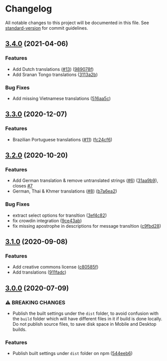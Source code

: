 # Changelog

All notable changes to this project will be documented in this file. See [standard-version](https://github.com/conventional-changelog/standard-version) for commit guidelines.

## [3.4.0](https://github.com/digidem/mapeo-default-config/compare/v3.3.0...v3.4.0) (2021-04-06)


### Features

* Add Dutch translations ([#13](https://github.com/digidem/mapeo-default-config/issues/13)) ([989078f](https://github.com/digidem/mapeo-default-config/commit/989078f658cd642a9084c3cafc72c390e877c6a2))
* Add Sranan Tongo translations ([3113a2b](https://github.com/digidem/mapeo-default-config/commit/3113a2beb3dcef5cc1c6cd47f2894de4b542984f))


### Bug Fixes

* Add missing Vietnamese translations ([516aa5c](https://github.com/digidem/mapeo-default-config/commit/516aa5c2a56065cf0410c1feae1ac0e2d517aeac))

## [3.3.0](https://github.com/digidem/mapeo-default-config/compare/v3.2.0...v3.3.0) (2020-12-07)


### Features

* Brazilian Portuguese translations ([#11](https://github.com/digidem/mapeo-default-config/issues/11)) ([fc24cf6](https://github.com/digidem/mapeo-default-config/commit/fc24cf6b538029a09acddd9ec951e96a8a054d61))

## [3.2.0](https://github.com/digidem/mapeo-default-config/compare/v3.1.0...v3.2.0) (2020-10-20)


### Features

* Add German translation & remove untranslated strings ([#6](https://github.com/digidem/mapeo-default-config/issues/6)) ([31aa9b9](https://github.com/digidem/mapeo-default-config/commit/31aa9b9d0d3692a9ca362b464cf0a42768ed7e6a)), closes [#7](https://github.com/digidem/mapeo-default-config/issues/7)
* German, Thai & Khmer translations ([#8](https://github.com/digidem/mapeo-default-config/issues/8)) ([b7a6ea2](https://github.com/digidem/mapeo-default-config/commit/b7a6ea2d71051e60c89c52813236190fec980c8d))


### Bug Fixes

* extract select options for transltion ([3ef4c82](https://github.com/digidem/mapeo-default-config/commit/3ef4c827043c06768cfc4a9887994582681908a5))
* fix crowdin integration ([9ce43ab](https://github.com/digidem/mapeo-default-config/commit/9ce43ab6ff21f150aca3010d5ed07707d4e2be45))
* fix missing apostrophe in descriptions for message transltion ([c9fbd28](https://github.com/digidem/mapeo-default-config/commit/c9fbd280463be5b663c72a4702f3af85ecb392b3))

## [3.1.0](https://github.com/digidem/mapeo-default-config/compare/v3.0.0...v3.1.0) (2020-09-08)


### Features

* Add creative commons license ([c80585f](https://github.com/digidem/mapeo-default-config/commit/c80585f352133e05aabb1485280ce4aabf78c74a))
* Add translations ([911fadc](https://github.com/digidem/mapeo-default-config/commit/911fadcd12208ab47eea65794628789ceea2c3ec))

## [3.0.0](https://github.com/digidem/mapeo-default-config/compare/v2.1.0...v3.0.0) (2020-07-09)


### ⚠ BREAKING CHANGES

* Publish the built settings under the `dist` folder, to
avoid confusion with the `build` folder which will have different files
in it if build is done locally. Do not publish source files, to save
disk space in Mobile and Desktop builds.

### Features

* Publish built settings under `dist` folder on npm ([544eeb6](https://github.com/digidem/mapeo-default-config/commit/544eeb63be2e771846f7ce25b83f27fa66488019))
